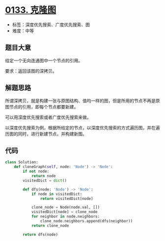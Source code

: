 # [0133. 克隆图](https://leetcode.cn/problems/clone-graph/)

- 标签：深度优先搜索、广度优先搜索、图
- 难度：中等

## 题目大意

给定一个无向连通图中一个节点的引用。

要求：返回该图的深拷贝。

## 解题思路

所谓深拷贝，就是构建一张与原图结构、值均一样的图，但是所用的节点不再是原图节点的引用，即每个节点都要新建。

可以用深度优先搜索或者广度优先搜索来做。

以深度优先搜索为例，根据所给定的节点，以深度优先搜索的方式遍历图，并在遍历图的同时，进行新建节点，并构建新图。

## 代码

```Python
class Solution:
    def cloneGraph(self, node: 'Node') -> 'Node':
        if not node:
            return node
        visitedDict = dict()

        def dfs(node: 'Node') -> 'Node':
            if node in visitedDict:
                return visitedDict[node]

            clone_node = Node(node.val, [])
            visitedDict[node] = clone_node
            for neighbor in node.neighbors:
                clone_node.neighbors.append(dfs(neighbor))
            return clone_node

        return dfs(node)
```

